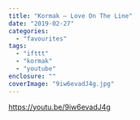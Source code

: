 ```yaml
---
title: "Kormak – Love On The Line"
date: "2019-02-27"
categories: 
  - "favourites"
tags: 
  - "ifttt"
  - "kormak"
  - "youtube"
enclosure: ""
coverImage: "9iw6evadJ4g.jpg"
---
```


https://youtu.be/9iw6evadJ4g

